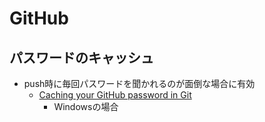 # GitHub

## パスワードのキャッシュ

- push時に毎回パスワードを聞かれるのが面倒な場合に有効
    - [Caching your GitHub password in Git](https://help.github.com/articles/caching-your-github-password-in-git/#platform-windows)
        - Windowsの場合